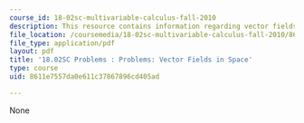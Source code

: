 ```yaml
---
course_id: 18-02sc-multivariable-calculus-fall-2010
description: This resource contains information regarding vector fields in space.
file_location: /coursemedia/18-02sc-multivariable-calculus-fall-2010/8611e7557da0e611c37867896cd405ad_MIT18_02SC_pb_79_quest.pdf
file_type: application/pdf
layout: pdf
title: '18.02SC Problems : Problems: Vector Fields in Space'
type: course
uid: 8611e7557da0e611c37867896cd405ad

---
```

None